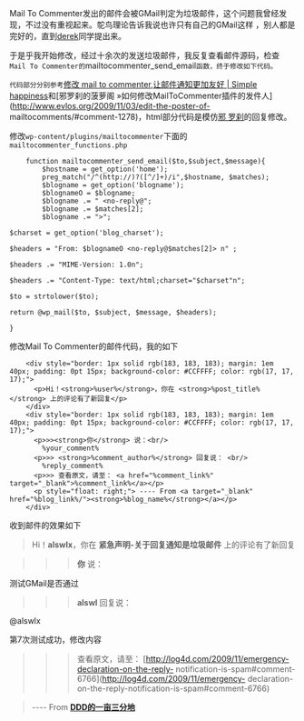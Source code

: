 

Mail To Commenter发出的邮件会被GMail判定为垃圾邮件，这个问题我曾经发现，不过没有重视起来。鸵鸟理论告诉我说也许只有自己的GMail这样
，别人都是完好的，直到[derek](http://www.derekblog.cn/)同学提出来。

于是乎我开始修改，经过十余次的发送垃圾邮件，我反复查看邮件源码，检查`Mail To
Commenter的`mailtocommenter_send_email`函数，终于修改如下代码。`

`代码部分分别参考`[修改 mail to commenter,让邮件通知更加友好 | Simple happiness](http://xfuxing.com/2009/modify-the-mail-to-commenter-so-that-more-user-friendly-e-mail-notification.html)和[邪罗刹的菠萝阁 »如何修改MailToCommenter插件的发件人](http://www.evlos.org/2009/11/03/edit-the-poster-of-
mailtocomments/#comment-1278)，html部分代码是模仿[邪 罗刹](http://www.evlos.org/)的回复修改。

修改`wp-content/plugins/mailtocommenter`下面的`mailtocommenter_functions.php`


```
    function mailtocommenter_send_email($to,$subject,$message){
    	$hostname = get_option('home');
    	preg_match("/^(http://)?([^/]+)/i",$hostname, $matches);
    	$blogname = get_option('blogname');
    	$blognameO = $blogname;
    	$blogname .= " <no-reply@";
    	$blogname .= $matches[2];
    	$blogname .= ">";

$charset = get_option('blog_charset');

$headers = "From: $blognameO <no-reply@$matches[2]> n" ;

$headers .= "MIME-Version: 1.0n";

$headers .= "Content-Type: text/html;charset="$charset"n";

$to = strtolower($to);

return @wp_mail($to, $subject, $message, $headers);

}
```

修改Mail To Commenter的邮件代码，我的如下


```
    <div style="border: 1px solid rgb(183, 183, 183); margin: 1em 40px; padding: 0pt 15px; background-color: #CCFFFF; color: rgb(17, 17, 17);">
      <p>Hi！<strong>%user%</strong>，你在 <strong>%post_title%</strong> 上的评论有了新回复</p>
    </div>
    <div style="border: 1px solid rgb(183, 183, 183); margin: 1em 40px; padding: 0pt 15px; background-color: #CCFFFF; color: rgb(17, 17, 17);">
      <p>>><strong>你</strong> 说：<br/>
        %your_comment%
      <p>>> <strong>%comment_author%</strong> 回复说： <br/>
        %reply_comment%
      <p>>> 查看原文，请至： <a href="%comment_link%" target="_blank">%comment_link%</a></p>
      <p style="float: right;"> ---- From <a target="_blank" href="%blog_link%/"><strong>%blog_name%</strong></a></p>
    </div>
```

收到邮件的效果如下

> Hi！**alswlx**，你在 **紧急声明-关于回复通知是垃圾邮件** 上的评论有了新回复

>

> >>**你** 说：

测试GMail是否通过

>

> >> **alswl** 回复说：

@alswlx

第7次测试成功，修改内容

>

> >> 查看原文，请至： [http://log4d.com/2009/11/emergency-declaration-on-the-reply-
notification-is-spam#comment-6766](http://log4d.com/2009/11/emergency-
declaration-on-the-reply-notification-is-spam#comment-6766)

>

> ---- From [**DDD的一亩三分地**](http://log4d.com/)


